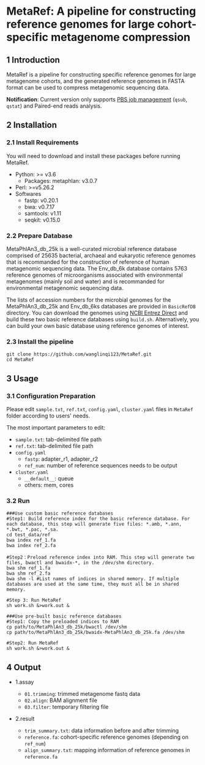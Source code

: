 # MetaRef: A pipeline for constructing reference genomes for large cohort-specific metagenome compression

## 1 Introduction

MetaRef is a pipeline for constructing specific reference genomes for large metagenome cohorts, and the generated reference genomes in FASTA format can be used to compress metagenomic sequencing data.

**Notification**: Current version only supports [PBS job management](https://albertsk.files.wordpress.com/2011/12/pbs.pdf) (`qsub`, `qstat`) and Paired-end reads analysis.

## 2 Installation

### 2.1 Install Requirements

You will need to download and install these packages before running MetaRef.

- Python: >= v3.6
  - Packages: metaphlan: v3.0.7
- Perl: \>=v5.26.2
- Softwares
  - fastp: v0.20.1
  - bwa: v0.7.17
  - samtools: v1.11
  - seqkit: v0.15.0

### 2.2 Prepare Database

MetaPhlAn3_db_25k is a well-curated microbial reference database comprised of 25635 bacterial, archaeal and eukaryotic reference genomes that is recommanded for the construction of reference of human metagenomic sequencing data.    The Env_db_6k database contains 5763 reference genomes of microorganisms associated with environmental metagenomes (mainly soil and water) and is recommanded for environmental metagenomic sequencing data.

The lists of accession numbers for the microbial genomes for the MetaPhlAn3_db_25k and Env_db_6ks databases are provided in `BasicRefDB` directory. You can download the genomes using [NCBI Entrez Direct](https://www.ncbi.nlm.nih.gov/books/NBK179288/) and build these two basic reference databases using `build.sh`. Alternatively, you can build your own basic database using reference genomes of interest.

### 2.3 Install the pipeline

```
git clone https://github.com/wanglinqi123/MetaRef.git
cd MetaRef
```

## 3 Usage

### 3.1 Configuration Preparation

Please edit `sample.txt`, `ref.txt`, `config.yaml`, `cluster.yaml` files in `MetaRef` folder according to users' needs.

The most important parameters to edit:

- `sample.txt`: tab-delimited file path
- `ref.txt`: tab-delimited file path
- `config.yaml`
  - `fastp`: adapter_r1, adapter_r2
  - `ref_num`: number of reference sequences needs to be output
- `cluster.yaml`
  - `__default__`: queue
  - others: mem, cores

### 3.2 Run

```
###Use custom basic reference databases
#Step1: Build reference index for the basic reference database. For each database, this step will generate five files: *.amb, *.ann, *.bwt, *.pac, *.sa.
cd test_data/ref
bwa index ref_1.fa
bwa index ref_2.fa

#Step2：Preload reference index into RAM. This step will generate two files, bwactl and bwaidx-*, in the /dev/shm directory.
bwa shm ref_1.fa
bwa shm ref_2.fa
bwa shm -l #List names of indices in shared memory. If multiple databases are used at the same time, they must all be in shared memory.

#Step 3: Run MetaRef
sh work.sh &>work.out &

###Use pre-built basic reference databases
#Step1: Copy the preloaded indices to RAM
cp path/to/MetaPhlAn3_db_25k/bwactl /dev/shm
cp path/to/MetaPhlAn3_db_25k/bwaidx-MetaPhlAn3_db_25k.fa /dev/shm

#Step2: Run MetaRef
sh work.sh &>work.out &
```

## 4 Output

- 1.assay
  - `01.trimming`: trimmed metagenome fastq data
  - `02.align`: BAM alignment file
  - `03.filter`: temporary filtering file

- 2.result
  - `trim_summary.txt`: data information before and after trimming
  - `reference.fa`: cohort-specific reference genomes (depending on  `ref_num`)
  - `align_summary.txt`:  mapping information of reference genomes in  `reference.fa`
